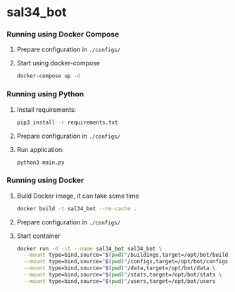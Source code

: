 # sal34_bot


### Running using Docker Compose

1. Prepare configuration in `./configs/`

2. Start using docker-compose
   ```bash
   docker-compose up -d
   ```


### Running using Python

1. Install requirements:
   ```bash
   pip3 install -r requirements.txt
   ```

2. Prepare configuration in `./configs/`

3. Run application:
   ```bash
   python3 main.py
   ```


### Running using Docker

1. Build Docker image, it can take some time
   ```bash
   docker build -t sal34_bot --no-cache .
   ```

2. Prepare configuration in `./configs/`

3. Start container
   ```bash
   docker run -d -it --name sal34_bot sal34_bot \
     --mount type=bind,source="$(pwd)"/buildings,target=/opt/bot/buildings \
     --mount type=bind,source="$(pwd)"/configs,target=/opt/bot/configs \
     --mount type=bind,source="$(pwd)"/data,target=/opt/bot/data \
     --mount type=bind,source="$(pwd)"/stats,target=/opt/bot/stats \
     --mount type=bind,source="$(pwd)"/users,target=/opt/bot/users
   ```
